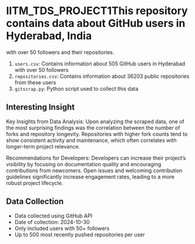 # IITM_TDS_PROJECT1This repository contains data about GitHub users in Hyderabad, India
 with over 50 followers and their repositories.



1. `users.csv`: Contains information about 505 GitHub users in Hyderabad with over 50 followers
2. `repositories.csv`: Contains information about 36203 public repositories from these users
3. `gitscrap.py`: Python script used to collect this data


## Interesting Insight

Key Insights from Data Analysis: Upon analyzing the scraped data, one of the most surprising findings was the correlation between the number of forks and repository longevity. Repositories with higher fork counts tend to show consistent activity and maintenance, which often correlates with longer-term project relevance.

Recommendations for Developers: Developers can increase their project’s visibility by focusing on documentation quality and encouraging contributions from newcomers. Open issues and welcoming contribution guidelines significantly increase engagement rates, leading to a more robust project lifecycle.

## Data Collection

- Data collected using GitHub API
- Date of collection: 2024-10-30
- Only included users with 50+ followers
- Up to 500 most recently pushed repositories per user
